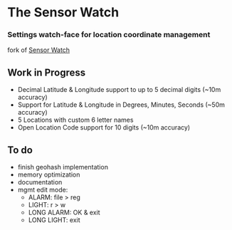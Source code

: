 # The Sensor Watch

### Settings watch-face for location coordinate management

fork of [Sensor Watch](https://github.com/joeycastillo/Sensor-Watch/)

## Work in Progress

* Decimal Latitude & Longitude support to up to 5 decimal digits (~10m accuracy)
* Support for Latitude & Longitude in Degrees, Minutes, Seconds (~50m accuracy)
* 5 Locations with custom 6 letter names
* Open Location Code support for 10 digits (~10m accuracy)

## To do

* finish geohash implementation
* memory optimization
* documentation
* mgmt edit mode:
    * ALARM: file > reg
    * LIGHT: r > w
    * LONG ALARM: OK & exit
    * LONG LIGHT: exit